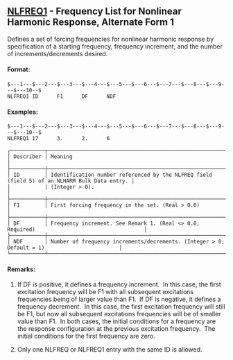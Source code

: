 ## [NLFREQ1](https://help.hexagonmi.com/bundle/MSC_Nastran_2022.4/page/Nastran_Combined_Book/qrg/bulkno/TOC.NLFREQ1.xhtml) - Frequency List for Nonlinear Harmonic Response, Alternate Form 1

Defines a set of forcing frequencies for nonlinear harmonic response by specification of a starting frequency, frequency increment, and the number of increments/decrements desired.

#### Format:

```nastran
$---1---$---2---$---3---$---4---$---5---$---6---$---7---$---8---$---9---$---10--$
NLFREQ1 ID      F1      DF      NDF                                             
```
#### Examples:

```nastran
$---1---$---2---$---3---$---4---$---5---$---6---$---7---$---8---$---9---$---10--$
NLFREQ1 17      3.      2.      6                                               
```
```text
┌───────────┬──────────────────────────────────────────────────────────────────────────────────────────────┐
│ Describer │ Meaning                                                                                      │
├───────────┼──────────────────────────────────────────────────────────────────────────────────────────────┤
│ ID        │ Identification number referenced by the NLFREQ field (field 5) of an NLHARM Bulk Data entry. │
│           │ (Integer > 0).                                                                               │
├───────────┼──────────────────────────────────────────────────────────────────────────────────────────────┤
│ F1        │ First forcing frequency in the set. (Real > 0.0)                                             │
├───────────┼──────────────────────────────────────────────────────────────────────────────────────────────┤
│ DF        │ Frequency increment. See Remark 1. (Real <> 0.0; Required)                                   │
├───────────┼──────────────────────────────────────────────────────────────────────────────────────────────┤
│ NDF       │ Number of frequency increments/decrements. (Integer > 0; Default = 1)                        │
└───────────┴──────────────────────────────────────────────────────────────────────────────────────────────┘
```
#### Remarks:

1. If DF is positive, it defines a frequency increment.  In this case, the first excitation frequency will be F1 with all subsequent excitations frequencies being of larger value than F1.  If DF is negative, it defines a frequency decrement.  In this case, the first excitation frequency will still be F1, but now all subsequent excitations frequencies will be of smaller value than F1.  In both cases, the initial conditions for a frequency are the response configuration at the previous excitation frequency.  The initial conditions for the first frequency are zero.

2. Only one NLFREQ or NLFREQ1 entry with the same ID is allowed.

